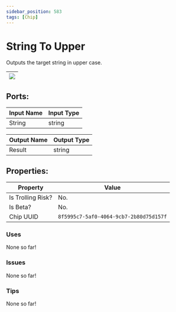 ```yaml
---
sidebar_position: 583
tags: [Chip]
---
```


# String To Upper


Outputs the target string in upper case.

| ![](https://images-ext-2.discordapp.net/external/MPmIaQzlEPmgGWlgi-WxBBXt0Bjv_zWPkg1y1f_sy3s/https/www.recroomcircuits.com/image/circuit/absolute-value?width=206&height=108) |
|-----|

## Ports:

| Input Name | Input Type |
|-----------|-----------|
| String | string |

| Output Name | Output Type |
|-----------|-----------|
| Result | string |

## Properties:

| Property  | Value |
|-------------------|-----------|
| Is Trolling Risk? | No. |
| Is Beta? | No. |
| Chip UUID | `8f5995c7-5af0-4064-9cb7-2b80d75d157f` |

### Uses
None so far!

### Issues
None so far!

### Tips
None so far!
